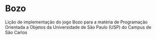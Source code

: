 # Bozo
Lição de implementação do jogo Bozo para a matéria de Programação Orientada a Objetos da Universidade de São Paulo (USP) do Campus de São Carlos
